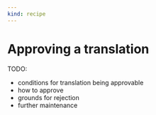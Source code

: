 ```yaml
---
kind: recipe
---
```


# Approving a translation

TODO:

- conditions for translation being approvable
- how to approve
- grounds for rejection
- further maintenance
